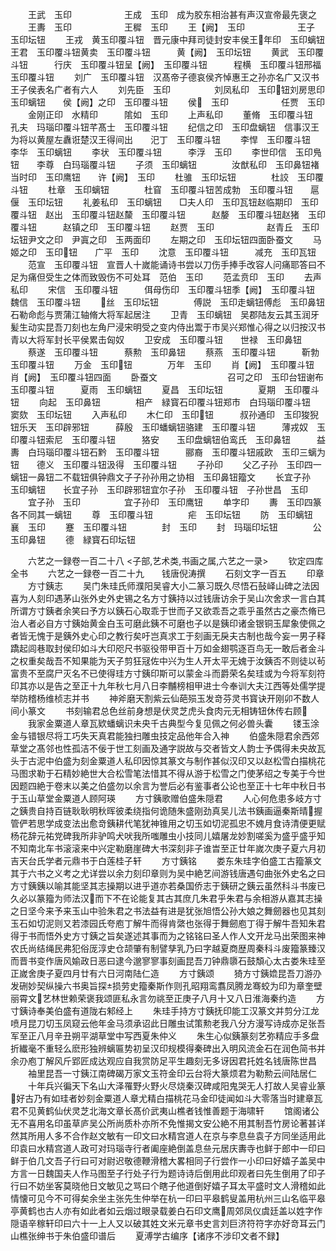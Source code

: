 <!-- { "loadSidebar": true } -->
　　王武　玉印　　　　　　王成　玉印　成为胶东相治甚有声汉宣帝最先褒之
　　王夀　玉印　　　　　　王穉　玉印
　　王【阙】　玉印　　　　　　王子　玉印坛钮
　　王戎　黄玉印覆斗钮　晋元康中拜司徒封安丰侯王年印　玉印螭钮　　王君　玉印覆斗钮黄卖　玉印覆斗钮　　　黄【阙】　玉印坛钮
　　黄武　玉印覆斗钮　　　行庆　玉印覆斗钮呈【阙】　玉印覆斗钮　　　程横　玉印覆斗钮邢福　玉印覆斗钮
　　刘广　玉印覆斗钮　汉髙帝子德哀侯齐悼惠王之孙亦名广又汉书王子侯表名广者有六人
　　刘先臣　玉印　　　　　刘凤私印　玉印钮刘房思印　玉印螭钮　　侯【阙】之印　玉印覆斗钮
　　侯　玉印　　　　　　任贾　玉印
　　金刚正印　水精印　　　隂如　玉印
　　上声私印
　　董脩　玉印覆斗钮　　　孔夫　玛瑙印覆斗钮芊髙士　玉印覆斗钮
　　纪信之印　玉印盘螭钮　信事汉王为将以黄屋左纛诳楚汉王得间出　　汜丁　玉印覆斗钮
　　李悍　玉印覆斗钮　　　李华　玉印螭钮
　　李状　玉印覆斗钮　　　李浮　玉印
　　李世印信　玉印鳬钮　　李尊　白玛瑙覆斗钮
　　子须　玉印螭钮　　　　汝猷私印　玉印鼻钮褚当时印　玉印鹰钮　　许【阙】　玉印
　　杜骓　玉印坛钮　　　　杜詨　玉印覆斗钮
　　杜章　玉印螭钮　　　　杜窅　玉印覆斗钮苦成勃　玉印覆斗钮　　扈偃　玉印坛钮
　　礼姜私印　玉印螭钮　　□夫人印　玉印瓦钮赵临期印　玉印覆斗钮　赵出　玉印覆斗钮赵斄　玉印覆斗钮　　　赵嫠　玉印覆斗钮赵猪　玉印覆斗钮　　　赵镇之印　玉印覆斗钮
　　赵贾　玉印　　　　　　赵青丘　玉印坛钮尹文之印　尹寘之印　玉两面印
　　左期之印　玉印坛钮四面卧蚕文
　　马姬之印　玉印钮　　广平　玉印
　　沈意　玉印覆斗钮　　　减充　玉印瓦钮
　　范宣　玉印覆斗钮　宣晋人十嵗能诵诗书尝以刀伤手捧手改容人问痛耶答曰不足为痛但受生之体而致毁伤不可处耳　范伯　玉印
　　范孟贲印　玉印
　　去声私印
　　宋信　玉印覆斗钮　　　佴母伤印　玉印覆斗钮季【阙】　玉印覆斗钮　　　魏信　玉印覆斗钮
　　丝　玉印坛钮　　　　傅説　玉印走螭钮傅彪　玉印鼻钮　石勒命彪与贾蒲江轴脩大将军起居注
　　卫青　玉印螭钮　吴郡陆友云其玉润牙髪生动实昆吾刀刻也左角尸浸宋明受之变内侍出鬻于市吴兴郑惟心得之以归按汉书青以大将军封长平侯累击匈奴
　　卫安成　玉印覆斗钮　　世禄　玉印鼻钮
　　蔡遂　玉印覆斗钮　　　蔡勲　玉印鼻钮
　　蔡燕　玉印覆斗钮　　　靳勃　玉印覆斗钮
　　万金　玉印钮　　　　万年　玉印
　　肖【阙】　玉印覆斗钮　　　肖【阙】　玉印覆斗钮四面
　　卧蚕文　　　　　　　　召可之印　玉印台钮谢布　玉印覆斗钮　　　夏雨　玉印螭钮
　　夏昌　玉印坛钮　　　　夏期　玉印覆斗钮
　　向起　玉印鼻钮　　　　相产　緑寳石印覆斗钮郑市　白玛瑙印覆斗钮　窦欬　玉印坛钮
　　入声私印
　　木仁印　玉印钮　　　叔孙通印　玉印狻猊钮乐天　玉印辟邪钮　　　薛殷　玉印蟠螭钮骆建　玉印覆斗钮　　　薄戎奴　玉印覆斗钮索尼　玉印覆斗钮　　　狢安　　玉印盘螭钮伯鸾氏　玉印鼻钮　　　益夀　白玛瑙印覆斗钮石黔　玉印覆斗钮　　　郦裔　玉印覆斗钮戚欧　玉印三螭为钮　　德义　玉印覆斗钮汲得　玉印覆斗钮
　　子孙印
　　父乙子孙　玉印四一螭钮一鼻钮二不载钮俱钟鼎文子子孙孙用之协相　玉印鼻钮籀文
　　长宜子孙　玉印螭钮　　长宜子孙　玉印辟邪钮宜尔子孙　玉印覆斗钮　子孙世昌　玉印
　　宜子孙　玉印　　　　　宜子孙印　玉印鹰钮
　　单字印
　　夀　玉印四篆各不同其一螭钮
　　尊　玉印覆斗钮　　　　疟　玉印坛钮
　　防　玉印螭钮　　　　　襄　玉印
　　蹇　玉印覆斗钮　　　　封　玉印
　　封　玛瑙印坛钮　　　　公　玉印鼻钮
　　德　緑寳石印坛钮

　　六艺之一録卷一百二十八
<子部,艺术类,书画之属,六艺之一录>
　　钦定四库全书
　　六艺之一録卷一百二十九　　钱唐倪涛撰
　　石刻文字一百五
　　印章
　　方寸銕志
　　吴门朱珪氏师濮阳吴睿大小二篆习既久尽悟石鼔峄山碑之法因喜为人刻印遇茅山张外史外史锡之名方寸銕持以过钱唐访余于吴山次舍求一言白其所谓方寸銕者余笑曰予方以銕石心取乖于世而子又欲乖吾之乖乎虽然古之豪杰脩已治人者必自方寸銕始黄金白玉可磨此銕不可磨也子以是銕印诸金银铜玉犀象使佩之者皆无愧于是銕外史心印之教行矣吁岂真求工于刻画无戾夫古制也哉今妄一男子释蹻起闾巷取封侯印如斗大印咫尺书驱役带甲百十万如金翅鹗逐百鸟无一敢后者金斗之权重矣哉吾不知果能为天子剪狂冦佐中兴为生人开太平无媿于汝銕否不则徒以茍富贵不至腐尸灭名不已使得珪方寸銕印斯可以蒙金斗而爵荣名矣珪或为今将军刻符印其亦以是告之至正十九年秋七月八日李黼榜相甲进士今奉训大夫江西等处儒学提举防稽杨维桢志并书
　　神斧磨天割紫云仙葩殒玉发竒芬灵书寳诀开刚卯不数人间小篆文
　　书刻输君总色丝前身想是伏灵芝虎头食肉元无相铸钮休传右顾
　　我家金粟道人章瓦欵蟠螭识未央千古典型今复见佩之何必兽头囊
　　镂玉涂金与错银尽将工巧失天真君能独扫雕虫技定品他年合入神
　　伯盛朱隠君余西郊草堂之髙邻也性孤洁不佞于世工刻画及通字説故与交者皆文人韵士予偶得未央故瓦头于古泥中伯盛为刻金粟道人私印因惊其篆文与制作甚似汉印又以赵松雪白描桃花马图求勒于石精妙絶世大合松雪笔法惜其不得从游于松雪之门使茅绍之专美于今世因题四絶于卷末以美之伯盛勿以余言为誉后必有鉴事者公论也至正十七年中秋日书于玉山草堂金粟道人顾阿瑛
　　方寸銕歌赠伯盛朱隠君
　　人心何危患多岐方寸之銕贵自持百链耿耿明秋晖彼柔绕指何诡随朱盛刚劲真吴儿法书銕画逼秦斯晴握管俨若思学成变法出愈竒銕耕代笔犹神锥用之切玉如切泥孤忠不媿月食诗清便更赋杨花辞元祐党碑我所非驴鸣犬吠我所嗤雕虫小技同儿嬉屠龙妙割嗟奚为盛乎盛乎知不知南北车书滚滚来中兴定勒磨崖碑大书深刻非子谁旹至正廿年嵗次庚子夏六月初吉天台氏学者元鼎书于白莲桂子轩
　　方寸銕铭
　　娄东朱珪字伯盛工古籀篆文其于六书之义考之尤详尝以余力刻印章则为吴中絶艺间游钱唐遇句曲张外史名之曰方寸銕銕以喻其能坚其志操期以进乎道亦若桑国侨志于銕研之銕云虽然科斗书废已久必以篆籀为师法汉而下不在论能复其古其庶几朱君乎朱君与余相游从嘉其志操之日坚今来予来玉山中验朱君之书法益有进是犹张旭悟公孙大娘之舞劒器也见其刻玉石如切泥则又若漆园氏夸庖丁解牛而得肯綮也张得于舞劒庖丁得于解牛吾知朱君得于书而悟外史方寸銕之旨矣遂述其事而为之铭铭曰圣人作人文开龙马出荣图来神农氏尚结绳民弗犯俗厐淳史仓颉肇有制譬孳乳乃曰字越夏商歴周秦科斗废籀篆臻汉而晋书变作唐风媮政日恶曰逮今邈寥寥事刻画昆吾刀钟鼎隳石鼓頽心太古娄朱珪至正嵗舍庚子夏四月廿有六日河南陆仁造
　　方寸銕颂
　　猗方寸銕嫓昆吾刀游刅发硎妙契纵操六书奥旨探损劳史籀秦斯作则孔昭翔鸾翥凤腾龙骞蛟为印为章奎壁丽霄文艺林世赖荣褒我颂匪私永言勿祧至正庚子八月十又八日淮海秦约造
　　方寸銕诗奉美伯盛有道陇右邾经上
　　朱珪手持方寸銕抚印能工汉篆文并剪分江龙喷月昆刀切玉凤窥云他年金马须承诏此日雕虫试策勲老我八分方漫写诗成亦足张吾军至正八月辛丑朔平湖草堂中写西夏朱仲义
　　朱生心似銕篆刻艺弥精应手多盘折纎毫不重轻么麽形独辨螭匾势初呈汉印规模得秦碑出入明风流金石在润色简书并余刅庖丁解风斤郢匠成达观应自我赏防足平生趣刻无多讶因君托姓名钱唐陈世昌
　　袖里昆吾一寸銕江南碑碣万家文玉符金印云台将大篆烦君为勒勲云间陆居仁
　　十年兵兴徧天下名山大泽罹野火野火尽烧秦汉碑咸阳鬼哭无人打故人吴睿业篆好古乃有如珪者妙刻金粟道人章尤精白描桃花马金印徒闻如斗大零落当时建章瓦君不见黄鹤仙伏灵芝北海文章长髙价武夷山樵者钱惟善题于海啸轩
　　馆阁诸公无不喜用名印虽草庐吴公所尚质朴亦所不免惟揭文安公絶不用其制吾竹房论著甚详然其所用人多不合作赵文敏有一印文曰水精宫道人在京与李息亝袁子方同坐适用此印袁曰水精宫道人政可对玛瑙寺行者阖座絶倒盖息亝元居庆夀寺也鲜于郎中一印曰鲜于伯几文吾子行曰可对尉迟敬德鞭滑稽大畧相同子行尝作一小印曰好嬉子盖吴中方言一日魏国夫人作马图至子行处子行为题诗诗后倒用此印观者曰先生倒用了印子行曰不妨坐客莫晓他日文敏见之骂曰个瞎子他道倒好嬉子耳太平盛时文人滑稽如此情懐可见今不可得矣余坐主张先生仲举在杭一印曰平皋鹤叟盖用杭州三山名临平皋亭黄鹤也古人亦有如此者如云烟过眼录载姜白石印文鹰周郊凤仪虞廷盖以姓字作隠语辛稼轩印曰六十一上人又以破其姓文米元章书史言刘巨济符符字亦好竒耳云门山樵张绅书于朱伯盛印谱后
　　夏溥学古编序【诸序不涉印文者不録】

